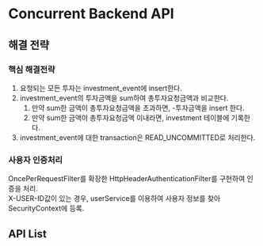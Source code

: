 # Concurrent Backend API

## 해결 전략

### 핵심 해결전략
1. 요청되는 모든 투자는 investment_event에 insert한다.
1. investment_event의 투자금액을 sum하여 총투자요청금액과 비교한다.    
    1. 만약 sum한 금액이 총투자요청금액을 초과하면, -투자금액을 insert 한다.
    1. 만약 sum한 금액이 총투자요청금액 이내라면, investment 테이블에 기록한다.
1. investment_event에 대한 transaction은 READ_UNCOMMITTED로 처리한다.

### 사용자 인증처리
OncePerRequestFilter를 확장한 HttpHeaderAuthenticationFilter를 구현하여 인증을 처리.   
X-USER-ID값이 있는 경우, userService를 이용하여 사용자 정보를 찾아 SecurityContext에 등록.

## API List

